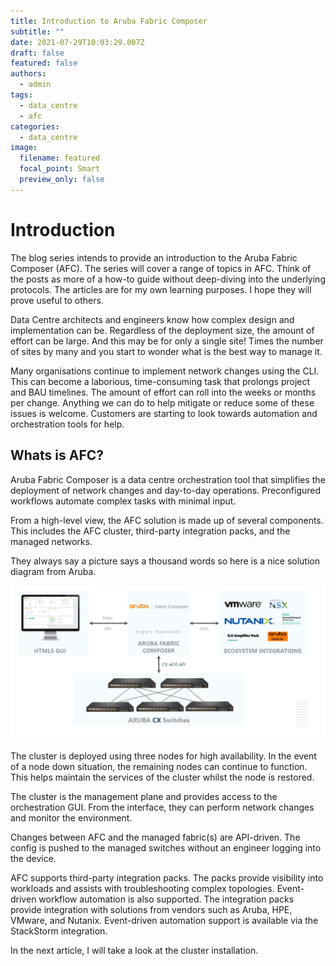 ```yaml
---
title: Introduction to Aruba Fabric Composer
subtitle: ""
date: 2021-07-29T10:03:29.007Z
draft: false
featured: false
authors:
  - admin
tags:
  - data_centre
  - afc
categories:
  - data_centre
image:
  filename: featured
  focal_point: Smart
  preview_only: false
---
```

# Introduction

The blog series intends to provide an introduction to the Aruba Fabric Composer (AFC). The series will cover a range of topics in AFC. Think of the posts as more of a how-to guide without deep-diving into the underlying protocols. The articles are for my own learning purposes. I hope they will prove useful to others.

Data Centre architects and engineers know how complex design and implementation can be. Regardless of the deployment size, the amount of effort can be large. And this may be for only a single site! Times the number of sites by many and you start to wonder what is the best way to manage it.

Many organisations continue to implement network changes using the CLI. This can become a laborious, time-consuming task that prolongs project and BAU timelines. The amount of effort can roll into the weeks or months per change. Anything we can do to help mitigate or reduce some of these issues is welcome. Customers are starting to look towards automation and orchestration tools for help.

## Whats is AFC?

Aruba Fabric Composer is a data centre orchestration tool that simplifies the deployment of network changes and day-to-day operations. Preconfigured workflows automate complex tasks with minimal input.

From a high-level view, the AFC solution is made up of several components. This includes the AFC cluster, third-party integration packs, and the managed networks.

They always say a picture says a thousand words so here is a nice solution diagram from Aruba.

![](afc-1-sol-overview.png "AFC Solution Overview")

The cluster is deployed using three nodes for high availability. In the event of a node down situation, the remaining nodes can continue to function. This helps maintain the services of the cluster whilst the node is restored.

The cluster is the management plane and provides access to the orchestration GUI. From the interface, they can perform network changes and monitor the environment.

Changes between AFC and the managed fabric(s) are API-driven. The config is pushed to the managed switches without an engineer logging into the device.

AFC supports third-party integration packs. The packs provide visibility into workloads and assists with troubleshooting complex topologies. Event-driven workflow automation is also supported. The integration packs provide integration with solutions from vendors such as Aruba, HPE, VMware, and Nutanix. Event-driven automation support is available via the StackStorm integration.

In the next article, I will take a look at the cluster installation.